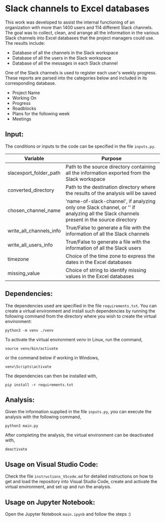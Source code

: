 # Slack channels to Excel databases
This work was developed to assist the internal functioning of an organization with more than 1400 users and 114 different Slack channels.
The goal was to collect, clean, and arrange all the information in the various Slack channels into Excel databases that the project managers could use.
The results include:
* Database of all the channels in the Slack workspace
* Database of all the users in the Slack workspace
* Database of all the messages in each Slack channel
  
One of the Slack channels is used to register each user's weekly progress. These reports are parsed into the categories below and included in its corresponding database.
* Project Name
* Working On
* Progress
* Roadblocks
* Plans for the following week
* Meetings


## Input:
The conditions or inputs to the code can be specified in the file `inputs.py`.

|Variable | Purpose|
|---|---|
|slacexport_folder_path | Path to the source directory containing all the information exported from the Slack workspace |
|converted_directory| Path to the destination directory where the results of the analysis will be saved |
|chosen_channel_name | 'name-of-slack-channel', if analyzing only one Slack channel, or '' if analyzing all the Slack channels present in the source directory | 
| write_all_channels_info | True/False to generate a file with the information of all the Slack channels |
| write_all_users_info | True/False to generate a file with the information of all the Slack users |
| timezone | Choice of the time zone to express the dates in the Excel databases |
| missing_value | Choice of string to identify missing values in the Excel databases |
    
## Dependencies:
The dependencies used are specified in the file `requirements.txt`. You can create a virtual environment and install such dependencies by running the following command from the directory where you wish to create the virtual environment:
```{bash}
python3 -m venv ./venv
```
To activate the virtual environment _venv_ in Linux, run the command,
```{bash}
source venv/bin/activate
```
or the command below if working in Windows,
```{bash}
venv\Scripts\activate
```
The dependencies can then be installed with,
```{bash}
pip install -r requirements.txt
```

## Analysis:
Given the information supplied in the file `inputs.py`, you can execute the analysis with the following command,
```{bash}
python3 main.py
```
After completing the analysis, the virtual environment can be deactivated with,
```{bash}
deactivate
```

## Usage on Visual Studio Code:
Check the file `instructions_VScode.md` for detailed instructions on how to get and load the repository into Visual Studio Code, create and activate the virtual environment, and set up and run the analysis.

## Usage on Jupyter Notebook:
Open the Jupyter Notebook `main.ipynb` and follow the steps :)
